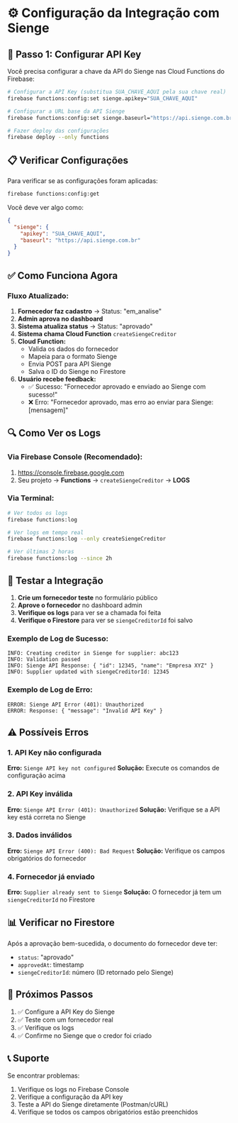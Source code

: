 # ⚙️ Configuração da Integração com Sienge

## 🔑 Passo 1: Configurar API Key

Você precisa configurar a chave da API do Sienge nas Cloud Functions do Firebase:

```bash
# Configurar a API Key (substitua SUA_CHAVE_AQUI pela sua chave real)
firebase functions:config:set sienge.apikey="SUA_CHAVE_AQUI"

# Configurar a URL base da API Sienge
firebase functions:config:set sienge.baseurl="https://api.sienge.com.br"

# Fazer deploy das configurações
firebase deploy --only functions
```

## 📋 Verificar Configurações

Para verificar se as configurações foram aplicadas:

```bash
firebase functions:config:get
```

Você deve ver algo como:
```json
{
  "sienge": {
    "apikey": "SUA_CHAVE_AQUI",
    "baseurl": "https://api.sienge.com.br"
  }
}
```

## ✅ Como Funciona Agora

### Fluxo Atualizado:

1. **Fornecedor faz cadastro** → Status: "em_analise"
2. **Admin aprova no dashboard**
3. **Sistema atualiza status** → Status: "aprovado"
4. **Sistema chama Cloud Function** `createSiengeCreditor`
5. **Cloud Function:**
   - Valida os dados do fornecedor
   - Mapeia para o formato Sienge
   - Envia POST para API Sienge
   - Salva o ID do Sienge no Firestore
6. **Usuário recebe feedback:**
   - ✅ Sucesso: "Fornecedor aprovado e enviado ao Sienge com sucesso!"
   - ❌ Erro: "Fornecedor aprovado, mas erro ao enviar para Sienge: [mensagem]"

## 🔍 Como Ver os Logs

### Via Firebase Console (Recomendado):
1. https://console.firebase.google.com
2. Seu projeto → **Functions** → `createSiengeCreditor` → **LOGS**

### Via Terminal:
```bash
# Ver todos os logs
firebase functions:log

# Ver logs em tempo real
firebase functions:log --only createSiengeCreditor

# Ver últimas 2 horas
firebase functions:log --since 2h
```

## 🧪 Testar a Integração

1. **Crie um fornecedor teste** no formulário público
2. **Aprove o fornecedor** no dashboard admin
3. **Verifique os logs** para ver se a chamada foi feita
4. **Verifique o Firestore** para ver se `siengeCreditorId` foi salvo

### Exemplo de Log de Sucesso:
```
INFO: Creating creditor in Sienge for supplier: abc123
INFO: Validation passed
INFO: Sienge API Response: { "id": 12345, "name": "Empresa XYZ" }
INFO: Supplier updated with siengeCreditorId: 12345
```

### Exemplo de Log de Erro:
```
ERROR: Sienge API Error (401): Unauthorized
ERROR: Response: { "message": "Invalid API Key" }
```

## ⚠️ Possíveis Erros

### 1. API Key não configurada
**Erro:** `Sienge API key not configured`
**Solução:** Execute os comandos de configuração acima

### 2. API Key inválida
**Erro:** `Sienge API Error (401): Unauthorized`
**Solução:** Verifique se a API key está correta no Sienge

### 3. Dados inválidos
**Erro:** `Sienge API Error (400): Bad Request`
**Solução:** Verifique os campos obrigatórios do fornecedor

### 4. Fornecedor já enviado
**Erro:** `Supplier already sent to Sienge`
**Solução:** O fornecedor já tem um `siengeCreditorId` no Firestore

## 📊 Verificar no Firestore

Após a aprovação bem-sucedida, o documento do fornecedor deve ter:
- `status`: "aprovado"
- `approvedAt`: timestamp
- `siengeCreditorId`: número (ID retornado pelo Sienge)

## 🎯 Próximos Passos

1. ✅ Configure a API Key do Sienge
2. ✅ Teste com um fornecedor real
3. ✅ Verifique os logs
4. ✅ Confirme no Sienge que o credor foi criado

## 📞 Suporte

Se encontrar problemas:
1. Verifique os logs no Firebase Console
2. Verifique a configuração da API key
3. Teste a API do Sienge diretamente (Postman/cURL)
4. Verifique se todos os campos obrigatórios estão preenchidos
